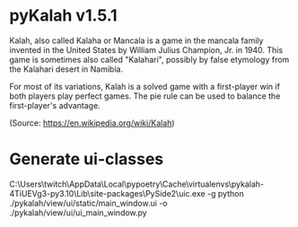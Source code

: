 # pyKalah v1.5.1

Kalah, also called Kalaha or Mancala is a game in the mancala family invented in 
the United States by William Julius Champion, Jr. in 1940. This game is sometimes
also called "Kalahari", possibly by false etymology from the Kalahari desert in Namibia.

For most of its variations, Kalah is a solved game with a first-player win if both 
players play perfect games. The pie rule can be used to balance the first-player's advantage.

(Source: https://en.wikipedia.org/wiki/Kalah)

# Generate ui-classes
C:\Users\twitch\AppData\Local\pypoetry\Cache\virtualenvs\pykalah-4TiUEVg3-py3.10\Lib\site-packages\PySide2\uic.exe -g python ./pykalah/view/ui/static/main_window.ui -o ./pykalah/view/ui/ui_main_window.py